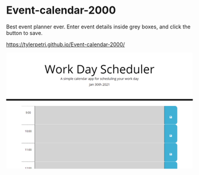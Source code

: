 # Event-calendar-2000

Best event planner ever. Enter event details inside grey boxes, and click the button to save.

https://tylerpetri.github.io/Event-calendar-2000/

![EventPlanner](Images/EventPlanner.PNG)
